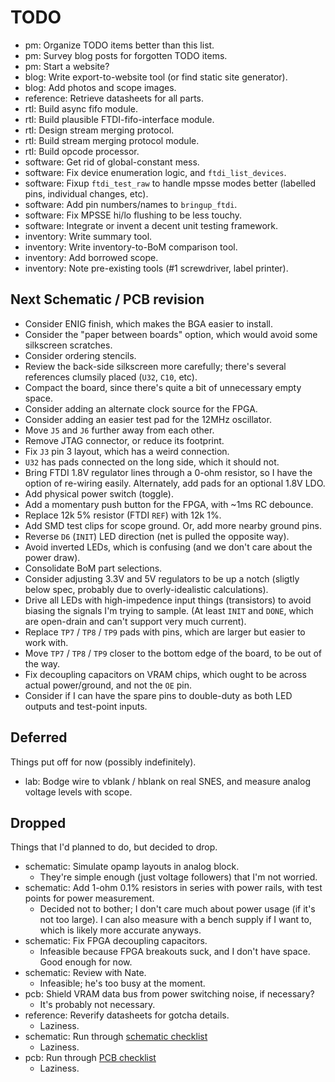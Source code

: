 # TODO

* pm: Organize TODO items better than this list.
* pm: Survey blog posts for forgotten TODO items.
* pm: Start a website?
* blog: Write export-to-website tool (or find static site generator).
* blog: Add photos and scope images.
* reference: Retrieve datasheets for all parts.
* rtl: Build async fifo module.
* rtl: Build plausible FTDI-fifo-interface module.
* rtl: Design stream merging protocol.
* rtl: Build stream merging protocol module.
* rtl: Build opcode processor.
* software: Get rid of global-constant mess.
* software: Fix device enumeration logic, and `ftdi_list_devices`.
* software: Fixup `ftdi_test_raw` to handle mpsse modes better (labelled pins, individual changes, etc).
* software: Add pin numbers/names to `bringup_ftdi`.
* software: Fix MPSSE hi/lo flushing to be less touchy.
* software: Integrate or invent a decent unit testing framework.
* inventory: Write summary tool.
* inventory: Write inventory-to-BoM comparison tool.
* inventory: Add borrowed scope.
* inventory: Note pre-existing tools (#1 screwdriver, label printer).

## Next Schematic / PCB revision

* Consider ENIG finish, which makes the BGA easier to install.
* Consider the "paper between boards" option, which would avoid some silkscreen scratches.
* Consider ordering stencils.
* Review the back-side silkscreen more carefully; there's several references clumsily placed (`U32`, `C10`, etc).
* Compact the board, since there's quite a bit of unnecessary empty space.
* Consider adding an alternate clock source for the FPGA.
* Consider adding an easier test pad for the 12MHz oscillator.
* Move `J5` and `J6` further away from each other.
* Remove JTAG connector, or reduce its footprint.
* Fix `J3` pin 3 layout, which has a weird connection.
* `U32` has pads connected on the long side, which it should not.
* Bring FTDI 1.8V regulator lines through a 0-ohm resistor, so I have the option of re-wiring easily.  Alternately, add pads for an optional 1.8V LDO.
* Add physical power switch (toggle).
* Add a momentary push button for the FPGA, with ~1ms RC debounce.
* Replace 12k 5% resistor (FTDI `REF`) with 12k 1%.
* Add SMD test clips for scope ground.  Or, add more nearby ground pins.
* Reverse `D6` (`INIT`) LED direction (net is pulled the opposite way).
* Avoid inverted LEDs, which is confusing (and we don't care about the power draw).
* Consolidate BoM part selections.
* Consider adjusting 3.3V and 5V regulators to be up a notch (sligtly below spec, probably due to overly-idealistic calculations).
* Drive all LEDs with high-impedence input things (transistors) to avoid biasing the signals I'm trying to sample.  (At least `INIT` and `DONE`, which are open-drain and can't support very much current).
* Replace `TP7` / `TP8` / `TP9` pads with pins, which are larger but easier to work with.
* Move `TP7` / `TP8` / `TP9` closer to the bottom edge of the board, to be out of the way.
* Fix decoupling capacitors on VRAM chips, which ought to be across actual power/ground, and not the `OE` pin.
* Consider if I can have the spare pins to double-duty as both LED outputs and test-point inputs.

## Deferred

Things put off for now (possibly indefinitely).

* lab: Bodge wire to vblank / hblank on real SNES, and measure analog voltage levels with scope.

## Dropped

Things that I'd planned to do, but decided to drop.

* schematic: Simulate opamp layouts in analog block.
  * They're simple enough (just voltage followers) that I'm not worried.
* schematic: Add 1-ohm 0.1% resistors in series with power rails, with test points for power measurement.
  * Decided not to bother; I don't care much about power usage (if it's not too large). I can also measure with a bench supply if I want to, which is likely more accurate anyways.
* schematic: Fix FPGA decoupling capacitors.
  * Infeasible because FPGA breakouts suck, and I don't have space.  Good enough for now.
* schematic: Review with Nate.
  * Infeasible; he's too busy at the moment.
* pcb: Shield VRAM data bus from power switching noise, if necessary?
  * It's probably not necessary.
* reference: Reverify datasheets for gotcha details.
  * Laziness.
* schematic: Run through [schematic checklist](https://github.com/azonenberg/pcb-checklist/blob/master/schematic-checklist.md)
  * Laziness.
* pcb: Run through [PCB checklist](https://github.com/azonenberg/pcb-checklist/blob/master/layout-checklist.md)
  * Laziness.
